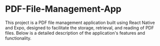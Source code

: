 # PDF-File-Management-App
This project is a PDF file management application built using React Native and Expo, designed to facilitate the storage, retrieval, and reading of PDF files. Below is a detailed description of the application's features and functionality.
